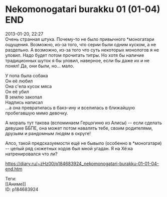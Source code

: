 Nekomonogatari burakku 01 (01-04) END
======================================

   
 2013-01-20, 22:27   
  Очень странная штука. Почему-то не было привычного \*моногатари ощущения. Возможно, из-за того, что серии были одним куском, а не раздельно. А возможно, из-за того что суть некоторых монологов я не уловил. Надо будет потом прочитать титры. Но хотя бы наличие традиционных шуток я бы уловил, наверное, если бы даже их и не понял! Да, они были, но... мало.   
   
 У попа была собака   
 Он её любил   
 Она с'ела кусок мяса   
 Он её убил   
 В землю закопал   
 Надпись написал   
 ...а она превратилась в бакэ-ину и вселилась в ближайшую пробегавшую мимо девочку.   
   
 А мораль тут такова (вспоминаем Герцогиню из Алисы) -- если сделать девушке ББПЕ, она может потом навалять тебе, своим родителями, друзьям и рандомным людям в округе!   
   
 Алсо, такой предсказуемости ещё не бывыло (особенно в \*моногатари) -- целый ряд сюжетных ходов был мной угадан. Я на Хё:ка натренировался что ли?   
    
 <https://diary.ru/~zHz00/p184683924_nekomonogatari-burakku-01-01-04-end.htm>   
   
 Теги:   
 [[Аниме]]   
 ID: p184683924